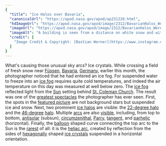 ```yaml
---
{
  "title": "Ice Halos over Bavaria",
  "canonicalUrl": "https://apod.nasa.gov/apod/ap231220.html",
  "hdImageUrl": "https://apod.nasa.gov/apod/image/2312/BavarianHalos_Werner_1500.jpg",
  "imageUrl": "https://apod.nasa.gov/apod/image/2312/BavarianHalos_Werner_960.jpg",
  "imageAlt": "A building is seen from a distance on white snow and with mountains in the background. An ice-crystal filled sky is seen above. Superposed on the night sky are numerous curving whisps -- halos of ice reflecting background moonlight. Please see the explanation for more detailed information.",
  "credit": [
    "Image Credit & Copyright: [Bastian Werner](https://www.instagram.com/bastianw.de/)"
  ]
}
---
```


What's causing those unusual sky arcs? Ice crystals. While crossing a field of fresh snow near [Füssen](https://youtu.be/5GjgTrY_cjA), [Bavaria](https://en.wikipedia.org/wiki/Bavaria), [Germany](https://en.wikipedia.org/wiki/Germany), earlier this month, the photographer noticed that he had entered an ice fog. For suspended water to freeze into an [ice fog](https://en.wikipedia.org/wiki/Ice_fog) requires quite cold temperatures, and indeed the air temperature on this day was measured at well below zero. The [ice fog](https://apod.nasa.gov/apod/ap211228.html) reflected light from the [Sun](https://science.nasa.gov/sun/) setting behind [St. Coleman Church](https://www.reddit.com/r/churches/comments/18h9p41/st_colemans_church_in_schwangau_ostallg%C3%A4u_bavaria/). The result was one of the [greatest spectacles](https://img.buzzfeed.com/buzzfeed-static/static/campaign_images/web05/2011/11/28/10/this-cat-is-totally-amazed-28550-1322493178-12.jpg?resize=600:*) the photographer has ever seen. First, the spots in the [featured picture](https://www.instagram.com/p/C0mLwRBN2Xf/) are not background stars but suspended ice and snow. Next, two prominent [ice halos](https://old.atoptics.co.uk/halosim.htm) are visible: the [22-degree halo](https://apod.nasa.gov/apod/ap210201.html) and the [46-degree](https://en.wikipedia.org/wiki/46%C2%B0_halo) [halo](https://en.wikipedia.org/wiki/Halo_(optical_phenomenon)). Multiple [arcs](https://old.atoptics.co.uk/halo/spsun.htm) are also [visible](https://old.atoptics.co.uk/halo/common.htm), including, from top to bottom, [antisolar](https://atoptics.wordpress.com/2014/05/09/the-mystery-of-bright-antisolar-arcs/) (subsun), [circumzenithal](https://en.wikipedia.org/wiki/Circumzenithal_arc), [Parry](https://en.wikipedia.org/wiki/Parry_arc), [tangent](https://en.wikipedia.org/wiki/Tangent_arc), and [parhelic](https://en.wikipedia.org/wiki/Parhelic_circle) (horizontal). Finally, the [balloon](https://apod.nasa.gov/apod/ap030606.html) shaped curve connecting the top arc to the Sun is the [rarest](https://old.atoptics.co.uk/halo/whyinfr.htm) of all: it is the [heliac arc](https://www.storyofsnow.com/blog1.php/a-rare-heliac-arc-plus-1), created by reflection from the sides of [hexagonally](https://en.wikipedia.org/wiki/Ice_crystal#/media/File:Hexagonal_Ice_Crystals.svg) shaped [ice crystals](https://old.atoptics.co.uk/halo/platcol.htm) suspended in a horizontal orientation.
